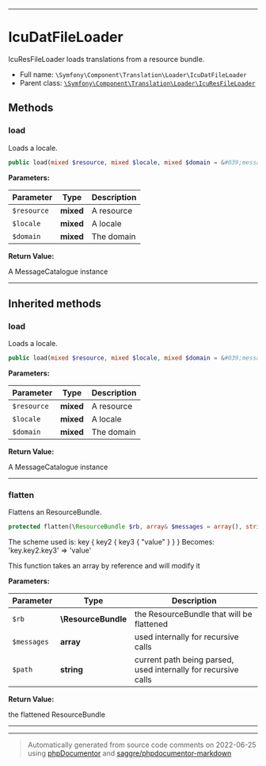 ***

# IcuDatFileLoader

IcuResFileLoader loads translations from a resource bundle.



* Full name: `\Symfony\Component\Translation\Loader\IcuDatFileLoader`
* Parent class: [`\Symfony\Component\Translation\Loader\IcuResFileLoader`](./IcuResFileLoader.md)




## Methods


### load

Loads a locale.

```php
public load(mixed $resource, mixed $locale, mixed $domain = &#039;messages&#039;): \Symfony\Component\Translation\MessageCatalogue
```








**Parameters:**

| Parameter | Type | Description |
|-----------|------|-------------|
| `$resource` | **mixed** | A resource |
| `$locale` | **mixed** | A locale |
| `$domain` | **mixed** | The domain |


**Return Value:**

A MessageCatalogue instance



***


## Inherited methods


### load

Loads a locale.

```php
public load(mixed $resource, mixed $locale, mixed $domain = &#039;messages&#039;): \Symfony\Component\Translation\MessageCatalogue
```








**Parameters:**

| Parameter | Type | Description |
|-----------|------|-------------|
| `$resource` | **mixed** | A resource |
| `$locale` | **mixed** | A locale |
| `$domain` | **mixed** | The domain |


**Return Value:**

A MessageCatalogue instance



***

### flatten

Flattens an ResourceBundle.

```php
protected flatten(\ResourceBundle $rb, array& $messages = array(), string $path = null): array
```

The scheme used is:
  key { key2 { key3 { "value" } } }
Becomes:
  'key.key2.key3' => 'value'

This function takes an array by reference and will modify it






**Parameters:**

| Parameter | Type | Description |
|-----------|------|-------------|
| `$rb` | **\ResourceBundle** | the ResourceBundle that will be flattened |
| `$messages` | **array** | used internally for recursive calls |
| `$path` | **string** | current path being parsed, used internally for recursive calls |


**Return Value:**

the flattened ResourceBundle



***


***
> Automatically generated from source code comments on 2022-06-25 using [phpDocumentor](http://www.phpdoc.org/) and [saggre/phpdocumentor-markdown](https://github.com/Saggre/phpDocumentor-markdown)
